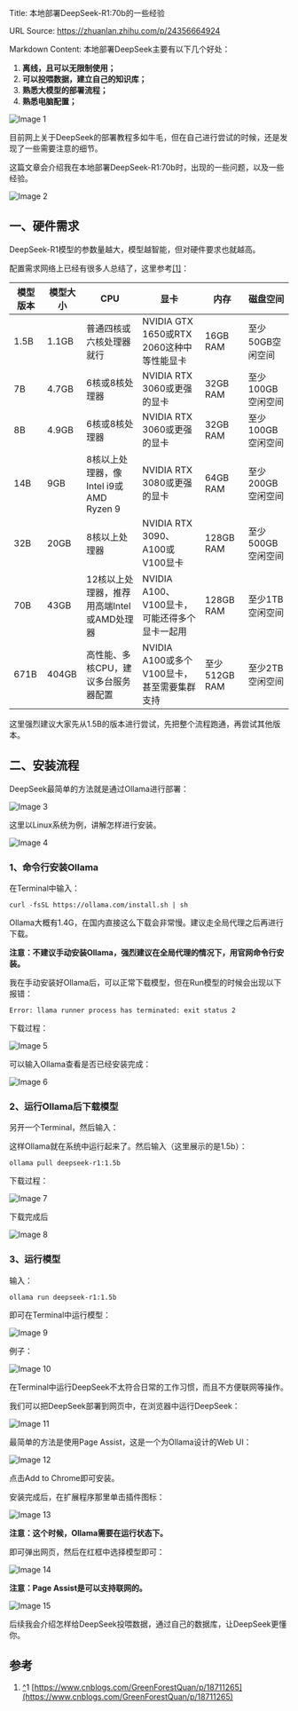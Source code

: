Title: 本地部署DeepSeek-R1:70b的一些经验

URL Source: https://zhuanlan.zhihu.com/p/24356664924

Markdown Content:
本地部署DeepSeek主要有以下几个好处：

1.  **离线，且可以无限制使用；**
2.  **可以投喂数据，建立自己的知识库；**
3.  **熟悉大模型的部署流程；**
4.  **熟悉电脑配置；**

![Image 1](https://picx.zhimg.com/v2-b2684d5a2b756b294971e9cc21a26ba3_1440w.jpg)

目前网上关于DeepSeek的部署教程多如牛毛，但在自己进行尝试的时候，还是发现了一些需要注意的细节。

这篇文章会介绍我在本地部署DeepSeek-R1:70b时，出现的一些问题，以及一些经验。

![Image 2](https://pic4.zhimg.com/v2-94c8e73946cbc1e0e96e3db53e1f5ff1_1440w.jpg)

一、硬件需求
------

DeepSeek-R1模型的参数量越大，模型越智能，但对硬件要求也就越高。

配置需求网络上已经有很多人总结了，这里参考[\[1\]](https://zhuanlan.zhihu.com/p/24356664924#ref_1)：

| 模型版本 | 模型大小 | CPU | 显卡 | 内存 | 磁盘空间 |
| --- | --- | --- | --- | --- | --- |
| 1.5B | 1.1GB | 普通四核或六核处理器就行 | NVIDIA GTX 1650或RTX 2060这种中等性能显卡 | 16GB RAM | 至少50GB空闲空间 |
| 7B | 4.7GB | 6核或8核处理器 | NVIDIA RTX 3060或更强的显卡 | 32GB RAM | 至少100GB空闲空间 |
| 8B | 4.9GB | 6核或8核处理器 | NVIDIA RTX 3060或更强的显卡 | 32GB RAM | 至少100GB空闲空间 |
| 14B | 9GB | 8核以上处理器，像Intel i9或AMD Ryzen 9 | NVIDIA RTX 3080或更强的显卡 | 64GB RAM | 至少200GB空闲空间 |
| 32B | 20GB | 8核以上处理器 | NVIDIA RTX 3090、A100或V100显卡 | 128GB RAM | 至少500GB空闲空间 |
| 70B | 43GB | 12核以上处理器，推荐用高端Intel或AMD处理器 | NVIDIA A100、V100显卡，可能还得多个显卡一起用 | 128GB RAM | 至少1TB空闲空间 |
| 671B | 404GB | 高性能、多核CPU，建议多台服务器配置 | NVIDIA A100或多个V100显卡，甚至需要集群支持 | 至少512GB RAM | 至少2TB空闲空间 |

这里强烈建议大家先从1.5B的版本进行尝试，先把整个流程跑通，再尝试其他版本。

二、安装流程
------

DeepSeek最简单的方法就是通过Ollama进行部署：

![Image 3](https://pic1.zhimg.com/v2-085e0b648e4c822f0022faa58e8b8a34_1440w.jpg)

这里以Linux系统为例，讲解怎样进行安装。

![Image 4](https://pic4.zhimg.com/v2-ff9f92ffe18e797ab49c1698d07a8e97_1440w.jpg)

### 1、命令行安装Ollama

在Terminal中输入：

```
curl -fsSL https://ollama.com/install.sh | sh
```

Ollama大概有1.4G，在国内直接这么下载会非常慢。建议走全局代理之后再进行下载。

**注意：不建议手动安装Ollama，强烈建议在全局代理的情况下，用官网命令行安装。**

我在手动安装好Ollama后，可以正常下载模型，但在Run模型的时候会出现以下报错：

```
Error: llama runner process has terminated: exit status 2
```

下载过程：

![Image 5](https://pic1.zhimg.com/v2-51175c05f2aaef09db4b4e384042e524_1440w.jpg)

可以输入Ollama查看是否已经安装完成：

![Image 6](https://pic4.zhimg.com/v2-3c81acc26c292963320dbd725c83c345_1440w.jpg)

### 2、运行Ollama后下载模型

另开一个Terminal，然后输入：

这样Ollama就在系统中运行起来了。然后输入（这里展示的是1.5b）：

```
ollama pull deepseek-r1:1.5b
```

下载过程：

![Image 7](https://pic4.zhimg.com/v2-bf8a1622e02411b9c8b1c611268d557f_1440w.jpg)

下载完成后

![Image 8](https://pic4.zhimg.com/v2-ab4d650c2ec9c85f5bcbc6059126d8ff_1440w.jpg)

### 3、运行模型

输入：

```
ollama run deepseek-r1:1.5b
```

即可在Terminal中运行模型：

![Image 9](https://pic2.zhimg.com/v2-eb409929a189869d39f400b64d17a413_1440w.jpg)

例子：

![Image 10](https://pic3.zhimg.com/v2-f0178ecce36e4e825ef6450e13b6499a_1440w.jpg)

在Terminal中运行DeepSeek不太符合日常的工作习惯，而且不方便联网等操作。

我们可以把DeepSeek部署到网页中，在浏览器中运行DeepSeek：

![Image 11](https://picx.zhimg.com/v2-16ca81b9ef5908b12879b1efac829f33_1440w.jpg)

最简单的方法是使用Page Assist，这是一个为Ollama设计的Web UI：

![Image 12](https://pic2.zhimg.com/v2-f32f52d11fa6380a9f668f38841abe47_1440w.jpg)

点击Add to Chrome即可安装。

安装完成后，在扩展程序那里单击插件图标：

![Image 13](https://pica.zhimg.com/v2-4f9773101e2adf9890682d06f4847b18_1440w.jpg)

**注意：这个时候，Ollama需要在运行状态下。**

即可弹出网页，然后在红框中选择模型即可：

![Image 14](https://picx.zhimg.com/v2-7c9e26e02ba5fb2aae62df976d746b1d_1440w.jpg)

**注意：Page Assist是可以支持联网的。**

![Image 15](https://picx.zhimg.com/v2-63e0bf69e68a26c11190840e28d65ea9_1440w.jpg)

后续我会介绍怎样给DeepSeek投喂数据，通过自己的数据库，让DeepSeek更懂你。

参考
--

1.  [^](https://zhuanlan.zhihu.com/p/24356664924#ref_1_0)1 [https://www.cnblogs.com/GreenForestQuan/p/18711265](https://www.cnblogs.com/GreenForestQuan/p/18711265)
